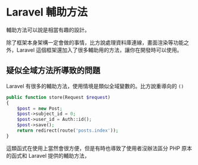 # Laravel 輔助方法

輔助方法可以說是相當有趣的設計。

除了框架本身架構一定會做的事情，比方說處理資料庫連線，畫面渲染等功能之外，Laravel 這個框架還加入了很多輔助用的方法，讓你在開發時可以使用。

## 疑似全域方法所導致的問題

Laravel 有很多的輔助方法，使用情境是類似全域變數的。比方說重導向的 `()`

```php
public function store(Request $request)
{
    $post = new Post;
    $post->subject_id = 0;
    $post->user_id = Auth::id();
    $post->save();
    return redirect(route('posts.index'));
}
```

這類函式在使用上當然會很方便，但是有時也導致了使用者沒辦法區分 PHP 原本的函式和 Laravel 提供的輔助方法，

